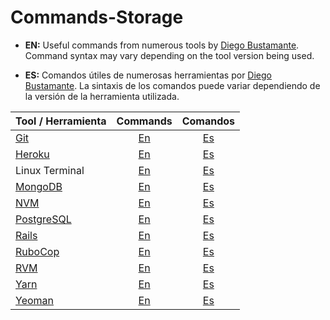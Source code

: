 # Commands-Storage

- **EN:** Useful commands from numerous tools by [Diego Bustamante](https://github.com/DiegoEmilio01). Command syntax may vary depending on the tool version being used.

- **ES:** Comandos útiles de numerosas herramientas por [Diego Bustamante](https://github.com/DiegoEmilio01). La sintaxis de los comandos puede variar dependiendo de la versión de la herramienta utilizada.


| Tool / Herramienta                   | Commands                       | Comandos                       |
| -------------                        | :-----:                        | :------:                       |
| [Git](https://git-scm.com/)          | [En](Commands/Git)             | [Es](Comandos/Git)             |
| [Heroku](https://www.heroku.com/)    | [En](Commands/Heroku)          | [Es](Comandos/Heroku)          |
| Linux Terminal                       | [En](Commands/Linux_terminal)  | [Es](Comandos/Linux_terminal)  |
| [MongoDB](https://www.mongodb.com/)  | [En](Commands/MongoDB)         | [Es](Comandos/MongoDB)         |
| [NVM](https://github.com/nvm-sh/nvm) | [En](Commands/NVM_Yarn_Yeoman) | [Es](Comandos/NVM_Yarn_Yeoman) |
| [PostgreSQL](https://www.postgresql.org/) | [En](Commands/PostgreSQL) | [Es](Comandos/PostgreSQL)      |
| [Rails](https://rubyonrails.org/)    | [En](Commands/RVM_Rails)       | [Es](Comandos/RVM_Rails)       |
| [RuboCop](https://github.com/rubocop-hq/rubocop) | [En](Commands/Rubocop) | [Es](Comandos/Rubocop)     |
| [RVM](https://rvm.io/)               | [En](Commands/RVM_Rails)       | [Es](Comandos/RVM_Rails)       |
| [Yarn](https://yarnpkg.com/)         | [En](Commands/NVM_Yarn_Yeoman) | [Es](Comandos/NVM_Yarn_Yeoman) |
| [Yeoman](https://yeoman.io/)         | [En](Commands/NVM_Yarn_Yeoman) | [Es](Comandos/NVM_Yarn_Yeoman) |


